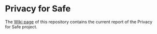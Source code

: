 # Privacy for Safe

The [Wiki page](https://github.com/perun-network/privacy-for-safe/wiki) of this repository contains the current report of the Privacy for Safe project. 
